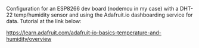 Configuration for an ESP8266 dev board (nodemcu in my case) with a DHT-22 temp/humidity sensor and using the Adafruit.io dashboarding service for data. Tutorial at the link below:

https://learn.adafruit.com/adafruit-io-basics-temperature-and-humidity/overview

